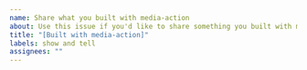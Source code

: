```yaml
---
name: Share what you built with media-action
about: Use this issue if you'd like to share something you built with media-action.
title: "[Built with media-action]"
labels: show and tell
assignees: ""
---
```


<!-- Your content here -->
